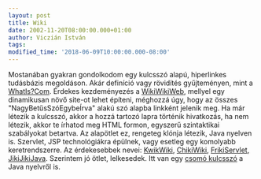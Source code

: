 ```yaml
---
layout: post
title: Wiki
date: 2002-11-20T08:00:00.000+01:00
author: Viczián István
tags:
modified_time: '2018-06-09T10:00:00.000-08:00'
---
```


Mostanában gyakran gondolkodom egy kulcsszó alapú, hiperlinkes
tudásbázis megoldáson. Akár definíció vagy rövidítés gyűjteményen, mint
a [WhatIs?Com](http://whatis.techtarget.com/). Érdekes kezdeményezés a
[WikiWikiWeb](http://c2.com/cgi/wiki), mellyel egy dinamikusan növő
site-ot lehet építeni, méghozzá úgy, hogy az összes
"NagyBetűsSzóEgybeÍrva" alakú szó alapba linkként jelenik meg. Ha már
létezik a kulcsszó, akkor a hozzá tartozó lapra történik hivatkozás, ha
nem létezik, akkor te írhatod meg HTML formon, egyszerű szintaktikai
szabályokat betartva. Az alapötlet ez, rengeteg klónja létezik, Java
nyelven is. Szervlet, JSP technológiákra épülnek, vagy esetleg egy
komolyabb keretrendszerre. Az érdekesebbek nevei:
[KwikWiki](http://c2.com/cgi/wiki?KwikWiki),
[ChikiWiki](http://c2.com/cgi/wiki?ChikiWiki),
[FrikiServlet](http://c2.com/cgi/wiki?FrikiServlet),
[JikiJikiJava](http://c2.com/cgi/wiki?JikiJikiJava). Szerintem jó ötlet,
lelkesedek. Itt van egy [csomó
kulcsszó](http://c2.com/cgi/wiki?JavaLanguage) a Java nyelvről is.
